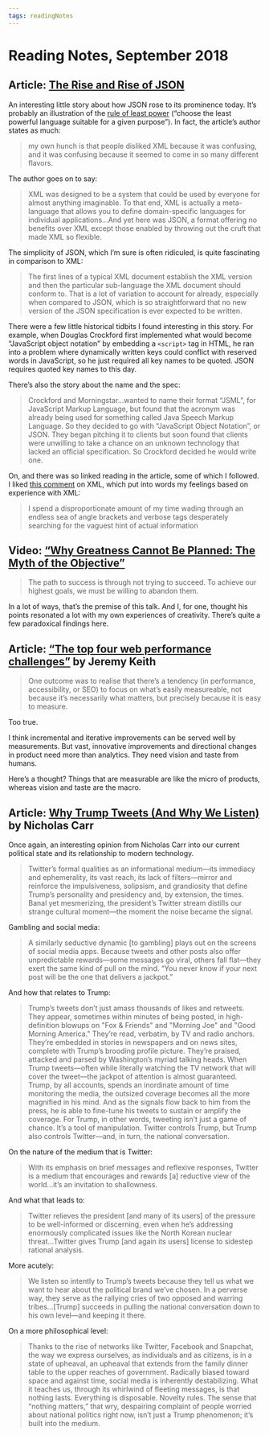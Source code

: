 ```yaml
---
tags: readingNotes
---
```


# Reading Notes, September 2018

## Article: [The Rise and Rise of JSON](https://twobithistory.org/2017/09/21/the-rise-and-rise-of-json.html)

An interesting little story about how JSON rose to its prominence today. It’s probably an illustration of the [rule of least power](https://en.wikipedia.org/wiki/Rule_of_least_power) (“choose the least powerful language suitable for a given purpose”). In fact, the article’s author states as much:

> my own hunch is that people disliked XML because it was confusing, and it was confusing because it seemed to come in so many different flavors.

The author goes on to say:

> XML was designed to be a system that could be used by everyone for almost anything imaginable. To that end, XML is actually a meta-language that allows you to define domain-specific languages for individual applications...And yet here was JSON, a format offering no benefits over XML except those enabled by throwing out the cruft that made XML so flexible.

The simplicity of JSON, which I’m sure is often ridiculed, is quite fascinating in comparison to XML:

> The first lines of a typical XML document establish the XML version and then the particular sub-language the XML document should conform to. That is a lot of variation to account for already, especially when compared to JSON, which is so straightforward that no new version of the JSON specification is ever expected to be written.

There were a few little historical tidbits I found interesting in this story. For example, when Douglas Crockford first implemented what would become “JavaScript object notation” by embedding a `<script>` tag in HTML, he ran into a problem where dynamically written keys could conflict with reserved words in JavaScript, so he just required all key names to be quoted. JSON requires quoted key names to this day. 

There’s also the story about the name and the spec:

> Crockford and Morningstar...wanted to name their format “JSML”, for JavaScript Markup Language, but found that the acronym was already being used for something called Java Speech Markup Language. So they decided to go with “JavaScript Object Notation”, or JSON. They began pitching it to clients but soon found that clients were unwilling to take a chance on an unknown technology that lacked an official specification. So Crockford decided he would write one.

On, and there was so linked reading in the article, some of which I followed. I liked [this comment](https://blog.codinghorror.com/xml-the-angle-bracket-tax/) on XML, which put into words my feelings based on experience with XML:

> I spend a disproportionate amount of my time wading through an endless sea of angle brackets and verbose tags desperately searching for the vaguest hint of actual information

## Video: [“Why Greatness Cannot Be Planned: The Myth of the Objective”](https://www.youtube.com/watch?v=dXQPL9GooyI&feature=youtu.be)

> The path to success is through not trying to succeed.
> To achieve our highest goals, we must be willing to abandon them.

In a lot of ways, that’s the premise of this talk. And I, for one, thought his points resonated a lot with my own experiences of creativity. There’s quite a few paradoxical findings here.

## Article: [“The top four web performance challenges”](https://adactio.com/journal/14329) by Jeremy Keith

> One outcome was to realise that there’s a tendency (in performance, accessibility, or SEO) to focus on what’s easily measureable, not because it’s necessarily what matters, but precisely because it is easy to measure.

Too true. 

I think incremental and iterative improvements can be served well by measurements. But vast, innovative improvements and directional changes in product need more than analytics. They need vision and taste from humans.

Here’s a thought? Things that are measurable are like the micro of products, whereas vision and taste are the macro.

## Article: [Why Trump Tweets (And Why We Listen)](http://politi.co/2BvZsIV) by Nicholas Carr

Once again, an interesting opinion from Nicholas Carr into our current political state and its relationship to modern technology.  

> Twitter’s formal qualities as an informational medium—its immediacy and ephemerality, its vast reach, its lack of filters—mirror and reinforce the impulsiveness, solipsism, and grandiosity that define Trump’s personality and presidency and, by extension, the times. Banal yet mesmerizing, the president’s Twitter stream distills our strange cultural moment—the moment the noise became the signal.

Gambling and social media:

> A similarly seductive dynamic [to gambling] plays out on the screens of social media apps. Because tweets and other posts also offer unpredictable rewards—some messages go viral, others fall flat—they exert the same kind of pull on the mind. “You never know if your next post will be the one that delivers a jackpot.”

And how that relates to Trump:

> Trump’s tweets don’t just amass thousands of likes and retweets. They appear, sometimes within minutes of being posted, in high-definition blowups on "Fox & Friends" and "Morning Joe" and "Good Morning America." They’re read, verbatim, by TV and radio anchors. They’re embedded in stories in newspapers and on news sites, complete with Trump’s brooding profile picture. They’re praised, attacked and parsed by Washington’s myriad talking heads. When Trump tweets—often while literally watching the TV network that will cover the tweet—the jackpot of attention is almost guaranteed. Trump, by all accounts, spends an inordinate amount of time monitoring the media, the outsized coverage becomes all the more magnified in his mind. And as the signals flow back to him from the press, he is able to fine-tune his tweets to sustain or amplify the coverage. For Trump, in other words, tweeting isn’t just a game of chance. It’s a tool of manipulation. Twitter controls Trump, but Trump also controls Twitter—and, in turn, the national conversation.

On the nature of the medium that is Twitter:

> With its emphasis on brief messages and reflexive responses, Twitter is a medium that encourages and rewards [a] reductive view of the world...it’s an invitation to shallowness.

And what that leads to:

> Twitter relieves the president [and many of its users] of the pressure to be well-informed or discerning, even when he’s addressing enormously complicated issues like the North Korean nuclear threat...Twitter gives Trump [and again its users] license to sidestep rational analysis.

More acutely:

> We listen so intently to Trump’s tweets because they tell us what we want to hear about the political brand we’ve chosen. In a perverse way, they serve as the rallying cries of two opposed and warring tribes...[Trump] succeeds in pulling the national conversation down to his own level—and keeping it there.

On a more philosophical level:

>  Thanks to the rise of networks like Twitter, Facebook and Snapchat, the way we express ourselves, as individuals and as citizens, is in a state of upheaval, an upheaval that extends from the family dinner table to the upper reaches of government. Radically biased toward space and against time, social media is inherently destabilizing. What it teaches us, through its whirlwind of fleeting messages, is that nothing lasts. Everything is disposable. Novelty rules. The sense that “nothing matters,” that wry, despairing complaint of people worried about national politics right now, isn’t just a Trump phenomenon; it’s built into the medium.
